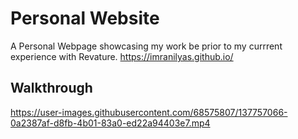 # Personal Website
A Personal Webpage showcasing my work be prior to my currrent experience with Revature.
https://imranilyas.github.io/

## Walkthrough
https://user-images.githubusercontent.com/68575807/137757066-0a2387af-d8fb-4b01-83a0-ed22a94403e7.mp4

